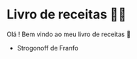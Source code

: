 # Livro de receitas :man_cook:

Olá ! Bem vindo ao meu livro de receitas :wave:

- Strogonoff de Franfo

